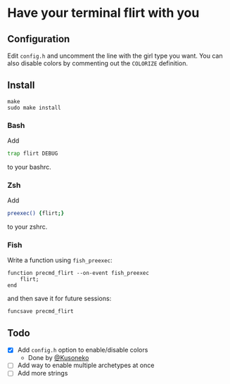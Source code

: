 # Have your terminal flirt with you

## Configuration
Edit `config.h` and uncomment the line with the girl type you want. You can also disable colors by commenting out the `COLORIZE` definition.

## Install
```
make
sudo make install
```

### Bash
Add
```bash
trap flirt DEBUG
```
to your bashrc.

### Zsh
Add
```zsh
preexec() {flirt;}
```
to your zshrc.

### Fish
Write a function using `fish_preexec`:
```fish
function precmd_flirt --on-event fish_preexec
    flirt;
end
```
and then save it for future sessions:
```fish
funcsave precmd_flirt
```

## Todo
- [x] Add `config.h` option to enable/disable colors
  - Done by [@Kusoneko](https://github.com/Kusoneko)
- [ ] Add way to enable multiple archetypes at once
- [ ] Add more strings
